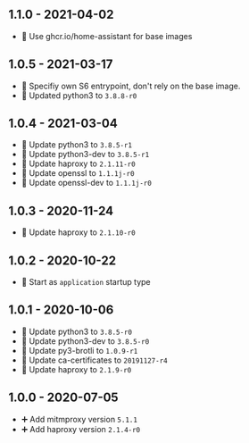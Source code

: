 ## 1.1.0 - 2021-04-02

* 🔨 Use ghcr.io/home-assistant for base images


## 1.0.5 - 2021-03-17

* 🐛 Specifiy own S6 entrypoint, don't rely on the base image.
* 🔼 Updated python3 to `3.8.8-r0`


## 1.0.4 - 2021-03-04

* 🔼 Update python3 to `3.8.5-r1`
* 🔼 Update python3-dev to `3.8.5-r1`
* 🔼 Update haproxy to `2.1.11-r0`
* 🔼 Update openssl to `1.1.1j-r0`
* 🔼 Update openssl-dev to `1.1.1j-r0`


## 1.0.3 - 2020-11-24

* 🔼 Update haproxy to `2.1.10-r0`


## 1.0.2 - 2020-10-22

* 🔨 Start as `application` startup type


## 1.0.1 - 2020-10-06

* 🔼 Update python3 to `3.8.5-r0`
* 🔼 Update python3-dev to `3.8.5-r0`
* 🔼 Update py3-brotli to `1.0.9-r1`
* 🔼 Update ca-certificates to `20191127-r4`
* 🔼 Update haproxy to `2.1.9-r0`


## 1.0.0 - 2020-07-05

* ➕ Add mitmproxy version `5.1.1`
* ➕ Add haproxy version `2.1.4-r0`
